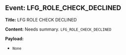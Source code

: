 ## Event: LFG_ROLE_CHECK_DECLINED

**Title:** LFG ROLE CHECK DECLINED

**Content:**
Needs summary.
`LFG_ROLE_CHECK_DECLINED`

**Payload:**
- `None`